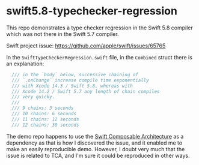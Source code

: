 # swift5.8-typechecker-regression

This repo demonstrates a type checker regression in the Swift 5.8 compiler which was not there in the Swift 5.7 compiler.

Swift project issue: https://github.com/apple/swift/issues/65765

In the `SwiftTypeCheckerRegression.swift` file, in the `Combined` struct there is an explanation:

```swift
  /// in the `body` below, successive chaining of
  /// `.onChange` increase compile time exponentially
  /// with Xcode 14.3 / Swift 5.8, whereas with
  /// Xcode 14.2 / Swift 5.7 any length of chain compiles
  /// very quicky.
  ///
  /// 9 chains: 3 seconds
  /// 10 chains: 6 seconds
  /// 11 chains: 12 seconds
  /// 12 chains: 30 seconds
```

The demo repo happens to use the [Swift Composable Architecture](https://github.com/pointfreeco/swift-composable-architecture) as a dependency as that is how I discovered the issue, and it enabled me to make an easily reproducible demo. However, I doubt very much that the issue is related to TCA, and I'm sure it could be reproduced in other ways.
